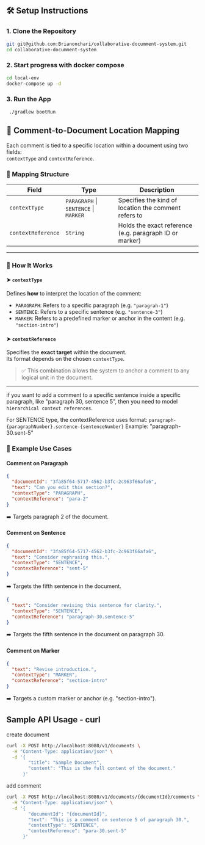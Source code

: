 ## 🛠 Setup Instructions

### 1. Clone the Repository

```bash
git git@github.com:Brianonchari/collaborative-documment-system.git
cd collaborative-documment-system

```

### 2. Start progress with docker compose 
```bash
cd local-env
docker-compose up -d

```

### 3. Run the App
```declarative
 ./gradlew bootRun
```

## 🧠 Comment-to-Document Location Mapping

Each comment is tied to a specific location within a document using two fields:  
`contextType` and `contextReference`.

### 🔑 Mapping Structure

| Field              | Type                  | Description                                                         |
|--------------------|-----------------------|---------------------------------------------------------------------|
| `contextType`      | `PARAGRAPH` \| `SENTENCE` \| `MARKER` | Specifies the kind of location the comment refers to                |
| `contextReference` | `String`              | Holds the exact reference (e.g. paragraph ID or marker)             |

---

### 🧩 How It Works

#### ➤ `contextType`
Defines **how** to interpret the location of the comment:
- `PARAGRAPH`: Refers to a specific paragraph (e.g. `"paragrah-1"`)
- `SENTENCE`: Refers to a specific sentence (e.g. `"sentence-3"`)
- `MARKER`: Refers to a predefined marker or anchor in the content (e.g. `"section-intro"`)

#### ➤ `contextReference`
Specifies the **exact target** within the document.  
Its format depends on the chosen `contextType`.

> ✅ This combination allows the system to anchor a comment to any logical unit in the document.

---
if you want to add a comment to a specific sentence inside a specific paragraph, like "paragraph 30, sentence 5",
then you need to model `hierarchical context references`.

For SENTENCE type, the contextReference uses format:
``paragraph-{paragraphNumber}.sentence-{sentenceNumber}``
Example: "paragraph-30.sent-5"

### 📝 Example Use Cases

#### Comment on Paragraph

```json
{
  "documentId": "3fa85f64-5717-4562-b3fc-2c963f66afa6",
  "text": "Can you edit this section?",
  "contextType": "PARAGRAPH",
  "contextReference": "para-2"
}
```
➡️ Targets paragraph 2 of the document.

#### Comment on Sentence
```json
{
  "documentId": "3fa85f64-5717-4562-b3fc-2c963f66afa6",
  "text": "Consider rephrasing this.",
  "contextType": "SENTENCE",
  "contextReference": "sent-5"
}

```
➡️️ Targets the fifth sentence in the document.

```json
{
  "text": "Consider revising this sentence for clarity.",
  "contextType": "SENTENCE",
  "contextReference": "paragraph-30.sentence-5"
}

```
➡️️ Targets the fifth sentence in the document on paragraph 30.
#### Comment on Marker
```json
{
  "text": "Revise introduction.",
  "contextType": "MARKER",
  "contextReference": "section-intro"
}

```
➡️ Targets a custom marker or anchor (e.g. "section-intro").


## Sample API Usage - curl
create document
```bash 
curl -X POST http://localhost:8080/v1/documents \
  -H "Content-Type: application/json" \
  -d '{
        "title": "Sample Document",
        "content": "This is the full content of the document."
      }'
```

add comment 
```bash
curl -X POST http://localhost:8080/v1/documents/{documentId}/comments \
  -H "Content-Type: application/json" \
  -d '{
        "documentId": "{documentId}",
        "text": "This is a comment on sentence 5 of paragraph 30.",
        "contextType": "SENTENCE",
        "contextReference": "para-30.sent-5"
      }'

```
